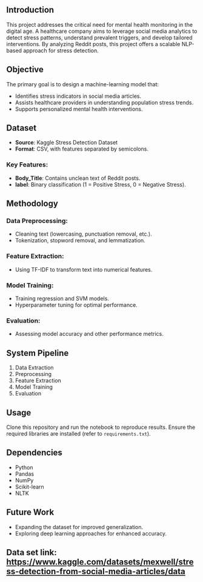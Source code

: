 ## Introduction
This project addresses the critical need for mental health monitoring in the digital age. A healthcare company aims to leverage social media analytics to detect stress patterns, understand prevalent triggers, and develop tailored interventions. By analyzing Reddit posts, this project offers a scalable NLP-based approach for stress detection.

## Objective
The primary goal is to design a machine-learning model that:
- Identifies stress indicators in social media articles.
- Assists healthcare providers in understanding population stress trends.
- Supports personalized mental health interventions.

## Dataset
- **Source**: Kaggle Stress Detection Dataset
- **Format**: CSV, with features separated by semicolons.
  
### Key Features:
- **Body_Title**: Contains unclean text of Reddit posts.
- **label**: Binary classification (1 = Positive Stress, 0 = Negative Stress).

## Methodology

### Data Preprocessing:
- Cleaning text (lowercasing, punctuation removal, etc.).
- Tokenization, stopword removal, and lemmatization.

### Feature Extraction:
- Using TF-IDF to transform text into numerical features.

### Model Training:
- Training regression and SVM models.
- Hyperparameter tuning for optimal performance.

### Evaluation:
- Assessing model accuracy and other performance metrics.

## System Pipeline
1. Data Extraction
2. Preprocessing
3. Feature Extraction
4. Model Training
5. Evaluation


## Usage
Clone this repository and run the notebook to reproduce results. Ensure the required libraries are installed (refer to `requirements.txt`).

## Dependencies
- Python
- Pandas
- NumPy
- Scikit-learn
- NLTK

## Future Work
- Expanding the dataset for improved generalization.
- Exploring deep learning approaches for enhanced accuracy.

## Data set link: https://www.kaggle.com/datasets/mexwell/stress-detection-from-social-media-articles/data
